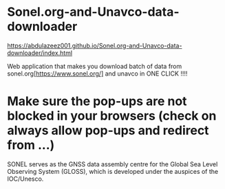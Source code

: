 # Sonel.org-and-Unavco-data-downloader
https://abdulazeez001.github.io/Sonel.org-and-Unavco-data-downloader/index.html

Web application that makes you download batch of data from sonel.org[https://www.sonel.org/] and unavco in ONE CLICK !!!!

# Make sure the pop-ups are not blocked in your browsers (check on always allow pop-ups and redirect from ...)

SONEL serves as the GNSS data assembly centre for the Global Sea Level Observing System (GLOSS), which is developed under the auspices of the IOC/Unesco.
